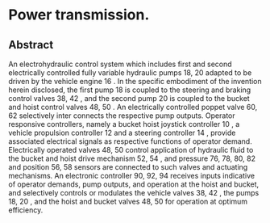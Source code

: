 # Power transmission.

## Abstract
An electrohydraulic control system which includes first and second electrically controlled fully variable hydraulic pumps 18, 20 adapted to be driven by the vehicle engine 16 . In the specific embodiment of the invention herein disclosed, the first pump 18 is coupled to the steering and braking control valves 38, 42 , and the second pump 20 is coupled to the bucket and hoist control valves 48, 50 . An electrically controlled poppet valve 60, 62 selectively inter connects the respective pump outputs. Operator responsive controllers, namely a bucket hoist joystick controller 10 , a vehicle propulsion controller 12 and a steering controller 14 , provide associated electrical signals as respective functions of operator demand. Electrically operated valves 48, 50 control application of hydraulic fluid to the bucket and hoist drive mechanism 52, 54 , and pressure 76, 78, 80, 82 and position 56, 58 sensors are connected to such valves and actuating mechanisms. An electronic controller 90, 92, 94 receives inputs indicative of operator demands, pump outputs, and operation at the hoist and bucket, and selectively controls or modulates the vehicle valves 38, 42 , the pumps 18, 20 , and the hoist and bucket valves 48, 50 for operation at optimum efficiency.